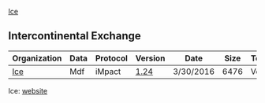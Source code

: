 [Ice](https://github.com/Open-Markets-Initiative/contents/blob/master/Logos/Ice.png)


## Intercontinental Exchange

|Organization | Data | Protocol | Version | Date | Size | Testing|
|--- | --- | --- | --- | --- | --- | ---|
|[Ice](https://github.com/Open-Markets-Initiative/wireshark-lua/tree/master/Ice "Intercontinental Exchange Dissectors") | Mdf | iMpact | [1.24](https://github.com/Open-Markets-Initiative/wireshark-lua/blob/master/Ice/Ice.Mdf.iMpact.1.24.Script.Dissector.lua "Intercontinental Exchange 1.24 Script Dissector") | 3/30/2016 | 6476 | Verified|


Ice: [website](https://www.theice.com "Go to Intercontinental Exchange")

